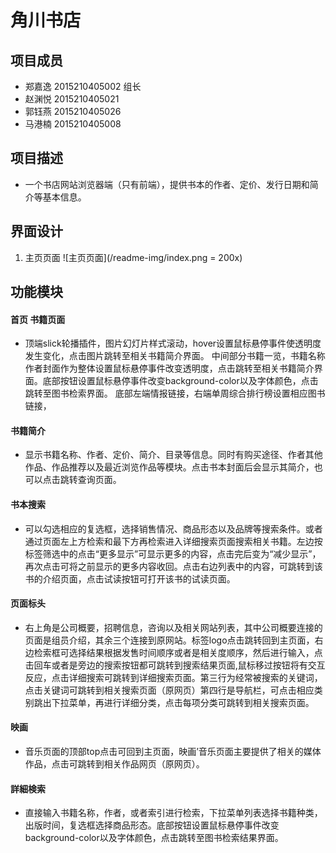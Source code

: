 # 角川书店
## 项目成员
* 郑嘉逸 2015210405002 组长
* 赵渊悦 2015210405021
* 郭钰燕 2015210405026
* 马港楠 2015210405008
## 项目描述
* 一个书店网站浏览器端（只有前端），提供书本的作者、定价、发行日期和简介等基本信息。
## 界面设计
1. 主页页面
![主页页面](/readme-img/index.png = 200x)

## 功能模块
#### 首页 书籍页面
* 顶端slick轮播插件，图片幻灯片样式滚动，hover设置鼠标悬停事件使透明度发生变化，点击图片跳转至相关书籍简介界面。
中间部分书籍一览，书籍名称作者封面作为整体设置鼠标悬停事件改变透明度，点击跳转至相关书籍简介界面。底部按钮设置鼠标悬停事件改变background-color以及字体颜色，点击跳转至图书检索界面。
底部左端情报链接，右端单周综合排行榜设置相应图书链接，
#### 书籍简介
* 显示书籍名称、作者、定价、简介、目录等信息。同时有购买途径、作者其他作品、作品推荐以及最近浏览作品等模块。点击书本封面后会显示其简介，也可以点击跳转查询页面。
#### 书本搜索
* 可以勾选相应的复选框，选择销售情况、商品形态以及品牌等搜索条件。或者通过页面左上方检索和最下方再检索进入详细搜索页面搜索相关书籍。左边按标签筛选中的点击“更多显示”可显示更多的内容，点击完后变为“减少显示”，再次点击可将之前显示的更多内容收回。点击右边列表中的内容，可跳转到该书的介绍页面，点击试读按钮可打开该书的试读页面。
####  页面标头
* 右上角是公司概要，招聘信息，咨询以及相关网站列表，其中公司概要连接的页面是组员介绍，其余三个连接到原网站。标签logo点击跳转回到主页面，右边检索框可选择结果根据发售时间顺序或者是相关度顺序，然后进行输入，点击回车或者是旁边的搜索按钮都可跳转到搜索结果页面,鼠标移过按钮将有交互反应，点击详细搜索可跳转到详细搜索页面。第三行为经常被搜索的关键词，点击关键词可跳转到相关搜索页面（原网页）第四行是导航栏，可点击相应类别跳出下拉菜单，再进行详细分类，点击每项分类可跳转到相关搜索页面。
#### 映画
* 音乐页面的顶部top点击可回到主页面，映画’音乐页面主要提供了相关的媒体作品，点击可跳转到相关作品网页（原网页）。
#### 詳細検索
* 直接输入书籍名称，作者，或者索引进行检索，下拉菜单列表选择书籍种类，出版时间，复选框选择商品形态。底部按钮设置鼠标悬停事件改变background-color以及字体颜色，点击跳转至图书检索结果界面。
